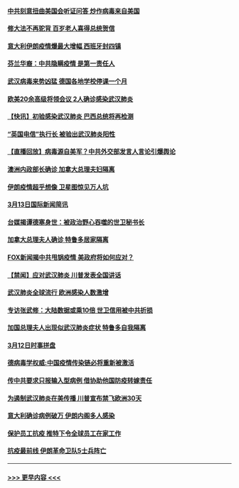 #### [中共刻意扭曲美国会听证问答 炒作病毒来自美国](../pages/prog202/a102799022.md?t=03140532) 
#### [修大法不再驼背 百岁老人喜得总统贺信](../pages/prog202/a102799026.md?t=03140532) 
#### [意大利伊朗疫情爆最大增幅 西班牙封四镇](../pages/prog202/a102798969.md?t=03140532) 
#### [芬兰华裔：中共隐瞒疫情 是第一责任人](../pages/prog202/a102798951.md?t=03140532) 
#### [武汉病毒来势凶猛 德国各地学校停课一个月](../pages/prog202/a102798978.md?t=03140532) 
#### [欧美20余高级将领会议 2人确诊感染武汉肺炎](../pages/prog202/a102798930.md?t=03140532) 
#### [【快讯】初验感染武汉肺炎 巴西总统将再检测](../pages/prog202/a102798917.md?t=03140532) 
#### [“英国电信”执行长 被验出武汉肺炎阳性](../pages/prog202/a102798904.md?t=03140532) 
#### [【直播回放】病毒源自美军？中共外交部发言人言论引爆舆论](../pages/prog202/a102798842.md?t=03140532) 
#### [澳洲内政部长确诊 加拿大总理夫妇隔离](../pages/prog202/a102798781.md?t=03140532) 
#### [伊朗疫情超乎想像 卫星图惊见万人坑](../pages/prog202/a102798711.md?t=03140532) 
#### [3月13日国际新闻简讯](../pages/prog202/a102798719.md?t=03140532) 
#### [台媒揭谭德塞身世：被政治野心吞噬的世卫秘书长](../pages/prog202/a102798536.md?t=03140532) 
#### [加拿大总理夫人确诊 特鲁多居家隔离](../pages/prog202/a102798517.md?t=03140532) 
#### [FOX新闻揭中共甩锅疫情 美政府将如何应对？](../pages/prog202/a102798399.md?t=03140532) 
#### [【禁闻】应对武汉肺炎 川普发表全国讲话](../pages/prog202/a102798327.md?t=03140532) 
#### [武汉肺炎全球流行 欧洲感染人数激增](../pages/prog202/a102798382.md?t=03140532) 
#### [专访张武修：大陆数据或乘10倍 世卫信用被中共折损](../pages/prog202/a102798376.md?t=03140532) 
#### [加国总理夫人出现似武汉肺炎症状 特鲁多自我隔离](../pages/prog202/a102798326.md?t=03140532) 
#### [3月12日时事拼盘](../pages/prog202/a102798314.md?t=03140532) 
#### [德病毒学权威:中国疫情传染链必将重新被激活](../pages/prog202/a102798303.md?t=03140532) 
#### [传中共要求只报输入型病例  借协助他国防疫转嫁责任](../pages/prog202/a102798279.md?t=03140532) 
#### [为遏制武汉肺炎在美传播 川普宣布禁飞欧洲30天](../pages/prog202/a102798249.md?t=03140532) 
#### [意大利确诊病例破万 伊朗内阁多人感染](../pages/prog202/a102798155.md?t=03140532) 
#### [保护员工抗疫 推特下令全球员工在家工作](../pages/prog202/a102798053.md?t=03140532) 
#### [抗疫最前线 伊朗革命卫队5士兵阵亡](../pages/prog202/a102798033.md?t=03140532) 

----
#### [ >>> 更早内容 <<< ](../indexes/prog202-earlier.md)
